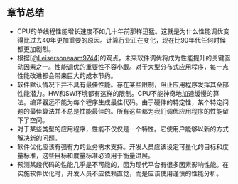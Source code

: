 ## 章节总结 

  * CPU的单线程性能增长速度不如几十年前那样迅猛。这就是为什么性能调优变得比过去40年更加重要的原因。计算行业正在变化，现在比90年代任何时候都更加剧烈。
  * 根据[[@Leisersoneaam9744](../References.md#Leisersoneaam9744)]的观点，未来软件调优将成为性能提升的关键驱动因素之一。性能调优的重要性不容小觑。对于大型分布式应用程序，每一点性能改进都会带来巨大的成本节约。
  * 软件默认情况下并不具有最佳性能。存在某些限制，阻止应用程序发挥其全部性能潜力。HW和SW环境都有这样的限制。CPU不能神奇地加速缓慢的算法。编译器远不能为每个程序生成最佳代码。由于硬件的特定性，某个特定问题的最佳算法并不总是性能最佳的。所有这些都为我们调优应用程序的性能留下了空间。
  * 对于某些类型的应用程序，性能不仅仅是一个特性。它使用户能够以新的方式解决新的问题。
  * 软件优化应该有强有力的业务需求支持。开发人员应该设定可量化的目标和度量标准，这些目标和度量标准必须用于衡量进展。
  * 预测某段代码的性能几乎是不可能的，因为现代平台有很多因素影响性能。在实施软件优化时，开发人员不应依赖直觉，而是应该使用谨慎的性能分析。


